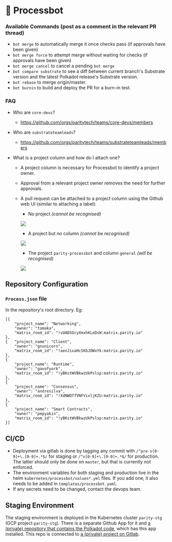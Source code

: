 # 👾 Processbot

### Available Commands (post as a comment in the relevant PR thread) 
- `bot merge` to automatically merge it once checks pass (if approvals have been
  given)
- `bot merge force` to attempt merge without waiting for checks (if approvals
  have been given)
- `bot merge cancel` to cancel a pending `bot merge`
- `bot compare substrate` to see a diff between current branch's Substrate
  version and the latest Polkadot release's Substrate version.
- `bot rebase` to merge origin/master.
- `bot burnin` to build and deploy the PR for a burn-in test.

### FAQ
- Who are `core-devs`? 
	- https://github.com/orgs/paritytech/teams/core-devs/members

- Who are `substrateteamleads`?
	- https://github.com/orgs/paritytech/teams/substrateteamleads/members

- What is a project column and how do I attach one?
	- A project column is necessary for Processbot to identify a project owner.
	- Approval from a relevant project owner removes the need for further approvals.
	- A pull request can be attached to a project column using the Github web UI (similar to attaching a label):

		- No project *(cannot be recognised)*

		![](https://github.com/paritytech/parity-processbot/blob/master/no-project.png)
	
		- A project but no column *(cannot be recognised)*
	
		![](https://github.com/paritytech/parity-processbot/blob/master/no-column.png)
	
		- The project `parity-processbot` and column `general` *(will be recognised)*
	
		![](https://github.com/paritytech/parity-processbot/blob/master/proj-column.png)

## Repository Configuration 

### `Process.json` file
In the repository's root directory. Eg:

```
[{
	"project_name": "Networking",
	"owner": "tomaka",
	"matrix_room_id": "!vUADSGcyXmxhKLeDsW:matrix.parity.io"
},
{	"project_name": "Client",
	"owner": "gnunicorn",
	"matrix_room_id": "!aenJixaHcSKbJOWxYk:matrix.parity.io"
},
{
	"project_name": "Runtime",
	"owner": "gavofyork",
	"matrix_room_id": "!yBKstWVBkwzUkPslsp:matrix.parity.io"
},
{
	"project_name": "Consensus",
	"owner": "andresilva",
	"matrix_room_id": "!XdNWDTfVNFVixljKZU:matrix.parity.io"
},
{
	"project_name": "Smart Contracts",
	"owner": "pepyakin",
	"matrix_room_id": "!yBKstWVBkwzUkPslsp:matrix.parity.io"
}]
```

## CI/CD

 - Deployment via gitlab is done by tagging any commit with `/^pre-v[0-9]+\.[0-9]+.*$/` for staging or `/^v[0-9]+\.[0-9]+.*$/` for production. The latter should only be done on `master`, but that is currently not enforced.
 - The environment variables for both staging and production live in the helm `kubernetes/processbot/values*.yml` files. If you add one, it also needs to be added in `templates/processbot.yaml`.
 - If any secrets need to be changed, contact the devops team.

## Staging Environment

The staging environment is deployed in the Kubernetes cluster `parity-stg` (GCP project
`parity-stg`). There is a separate Github App for it and
[a (private) repository that contains the Polkadot code](https://github.com/paritytech/polkadot-for-processbot-staging),
which has this app installed. This repo is connected to [a (private) project on Gitlab](https://gitlab.parity.io/parity/polkadot-for-processbot-staging).


